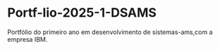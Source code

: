 # Portf-lio-2025-1-DSAMS

Portfólio do primeiro ano em desenvolvimento de sistemas-ams,com a empresa IBM. 
